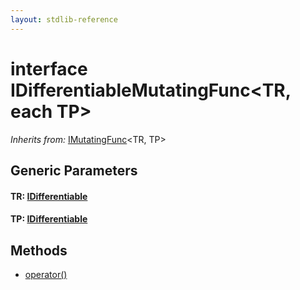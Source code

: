 ```yaml
---
layout: stdlib-reference
---
```


# interface IDifferentiableMutatingFunc\<TR, each TP\>

*Inherits from:* [IMutatingFunc](/stdlib-reference/interfaces/IMutatingFunc/index)\<TR, TP\>

## Generic Parameters

#### TR: [IDifferentiable](/stdlib-reference/interfaces/IDifferentiable/index)
#### TP: [IDifferentiable](/stdlib-reference/interfaces/IDifferentiable/index)

## Methods

* [operator\(\)](/stdlib-reference/interfaces/IDifferentiableMutatingFunc/operatorx28x29)

